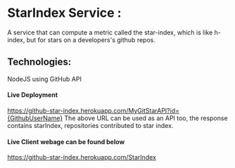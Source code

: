 # StarIndex Service :
A service that can compute a metric called the star-index, which is like h-index, but for stars on a developers's github repos.

## Technologies:
NodeJS using GitHub API 

#### Live Deployment
https://github-star-index.herokuapp.com/MyGitStarAPI?id={GithubUserName}
The above URL can be used as an API too, the response contains starIndex, repositories contributed to star index.

#### Live Client webage can be found below
https://github-star-index.herokuapp.com/StarIndex

